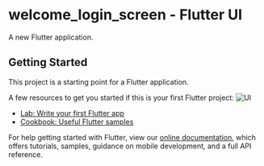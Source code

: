 # welcome_login_screen - Flutter UI

A new Flutter application.

## Getting Started

This project is a starting point for a Flutter application.

A few resources to get you started if this is your first Flutter project:
![UI](https://github.com/abuanwar072/Login-Screen---Flutter-UI/blob/master/Auth.png?raw=true)
- [Lab: Write your first Flutter app](https://flutter.dev/docs/get-started/codelab)
- [Cookbook: Useful Flutter samples](https://flutter.dev/docs/cookbook)

For help getting started with Flutter, view our
[online documentation](https://flutter.dev/docs), which offers tutorials,
samples, guidance on mobile development, and a full API reference.
